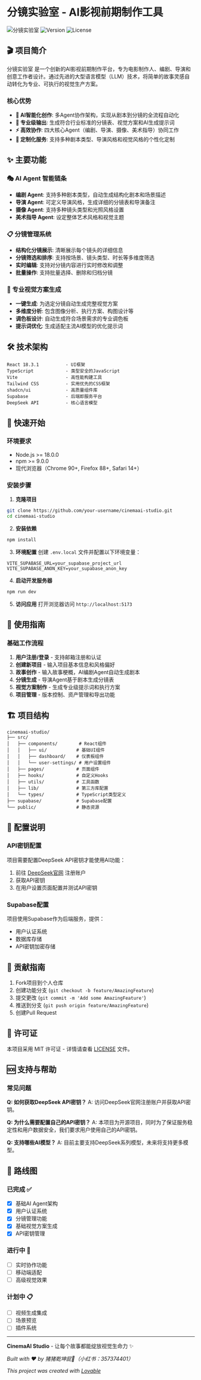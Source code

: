 
# 分镜实验室 - AI影视前期制作工具

![分镜实验室](https://img.shields.io/badge/CinemaAI-Studio-00A67E?style=for-the-badge&logo=react)
![Version](https://img.shields.io/badge/version-1.0.0-blue?style=for-the-badge)
![License](https://img.shields.io/badge/license-MIT-green?style=for-the-badge)

## 🎬 项目简介

分镜实验室 是一个创新的AI影视前期制作平台，专为电影制作人、编剧、导演和创意工作者设计。通过先进的大型语言模型（LLM）技术，将简单的故事灵感自动转化为专业、可执行的视觉生产方案。

### 核心优势
- **🤖 AI智能化创作**: 多Agent协作架构，实现从剧本到分镜的全流程自动化
- **🎨 专业级输出**: 生成符合行业标准的分镜表、视觉方案和AI生成提示词
- **⚡ 高效协作**: 四大核心Agent（编剧、导演、摄像、美术指导）协同工作
- **🎯 定制化服务**: 支持多种剧本类型、导演风格和视觉风格的个性化定制

## ✨ 主要功能

### 🎭 AI Agent 智能链条
- **编剧 Agent**: 支持多种剧本类型，自动生成结构化剧本和场景描述
- **导演 Agent**: 可定义导演风格，生成详细的分镜表和导演备注
- **摄像 Agent**: 支持多种镜头类型和光照风格设置
- **美术指导 Agent**: 设定整体艺术风格和视觉主题

### 📋 分镜管理系统
- **结构化分镜展示**: 清晰展示每个镜头的详细信息
- **分镜筛选和排序**: 支持按场景、镜头类型、时长等多维度筛选
- **实时编辑**: 支持对分镜内容进行实时修改和调整
- **批量操作**: 支持批量选择、删除和归档分镜

### 🎨 专业视觉方案生成
- **一键生成**: 为选定分镜自动生成完整视觉方案
- **多维度分析**: 包含图像分析、执行方案、构图设计等
- **调色板设计**: 自动生成符合场景需求的专业调色板
- **提示词优化**: 生成适配主流AI模型的优化提示词

## 🛠️ 技术架构

```
React 18.3.1          - UI框架
TypeScript            - 类型安全的JavaScript
Vite                  - 高性能构建工具
Tailwind CSS          - 实用优先的CSS框架
shadcn/ui             - 高质量组件库
Supabase              - 后端即服务平台
DeepSeek API          - 核心语言模型
```

## 🚀 快速开始

### 环境要求
- Node.js >= 18.0.0
- npm >= 9.0.0
- 现代浏览器（Chrome 90+, Firefox 88+, Safari 14+）

### 安装步骤

1. **克隆项目**
```bash
git clone https://github.com/your-username/cinemaai-studio.git
cd cinemaai-studio
```

2. **安装依赖**
```bash
npm install
```

3. **环境配置**
创建 `.env.local` 文件并配置以下环境变量：
```env
VITE_SUPABASE_URL=your_supabase_project_url
VITE_SUPABASE_ANON_KEY=your_supabase_anon_key
```

4. **启动开发服务器**
```bash
npm run dev
```

5. **访问应用**
打开浏览器访问 `http://localhost:5173`

## 📖 使用指南

### 基础工作流程

1. **用户注册/登录** - 支持邮箱注册和认证
2. **创建新项目** - 输入项目基本信息和风格偏好
3. **故事创作** - 输入故事梗概，AI编剧Agent自动生成剧本
4. **分镜生成** - 导演Agent基于剧本生成分镜表
5. **视觉方案制作** - 生成专业级提示词和执行方案
6. **项目管理** - 版本控制、资产管理和导出功能

## 🏗️ 项目结构

```
cinemaai-studio/
├── src/
│   ├── components/        # React组件
│   │   ├── ui/           # 基础UI组件
│   │   ├── dashboard/    # 仪表板组件
│   │   └── user-settings/ # 用户设置组件
│   ├── pages/            # 页面组件
│   ├── hooks/            # 自定义Hooks
│   ├── utils/            # 工具函数
│   ├── lib/              # 第三方库配置
│   └── types/            # TypeScript类型定义
├── supabase/             # Supabase配置
└── public/               # 静态资源
```

## 🔧 配置说明

### API密钥配置
项目需要配置DeepSeek API密钥才能使用AI功能：
1. 前往 [DeepSeek官网](https://deepseek.com) 注册账户
2. 获取API密钥
3. 在用户设置页面配置并测试API密钥

### Supabase配置
项目使用Supabase作为后端服务，提供：
- 用户认证系统
- 数据库存储
- API密钥加密存储

## 🤝 贡献指南

1. Fork项目到个人仓库
2. 创建功能分支 (`git checkout -b feature/AmazingFeature`)
3. 提交更改 (`git commit -m 'Add some AmazingFeature'`)
4. 推送到分支 (`git push origin feature/AmazingFeature`)
5. 创建Pull Request

## 📄 许可证

本项目采用 MIT 许可证 - 详情请查看 [LICENSE](LICENSE) 文件。

## 🆘 支持与帮助

### 常见问题

**Q: 如何获取DeepSeek API密钥？**
A: 访问DeepSeek官网注册账户并获取API密钥。

**Q: 为什么需要配置自己的API密钥？**
A: 本项目为开源项目，同时为了保证服务稳定性和用户数据安全，我们要求用户使用自己的API密钥。

**Q: 支持哪些AI模型？**
A: 目前主要支持DeepSeek系列模型，未来将支持更多模型。

## 🎯 路线图

### 已完成 ✅
- [x] 基础AI Agent架构
- [x] 用户认证系统
- [x] 分镜管理功能
- [x] 基础视觉方案生成
- [x] API密钥管理

### 进行中 🚧
- [ ] 实时协作功能
- [ ] 移动端适配
- [ ] 高级视觉效果

### 计划中 📋
- [ ] 视频生成集成
- [ ] 场景预览
- [ ] 插件系统

---

**CinemaAI Studio** - 让每个故事都能绽放视觉生命力 ✨

*Built with ❤️ by 猪猪乾坤屁💨（小红书：357374401）*

*This project was created with [Lovable](https://lovable.dev)*
